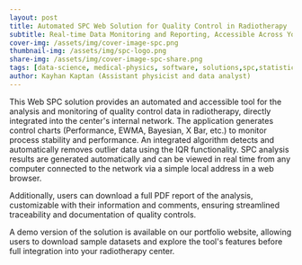 ```yaml
---
layout: post
title: Automated SPC Web Solution for Quality Control in Radiotherapy
subtitle: Real-time Data Monitoring and Reporting, Accessible Across Your Center’s Network with a Demo Available on Our Portfolio
cover-img: /assets/img/cover-image-spc.png
thumbnail-img: /assets/img/spc-logo.png
share-img: /assets/img/cover-image-spc-share.png
tags: [data-science, medical-physics, software, solutions,spc,statistical process control,Automated SPC]
author: Kayhan Kaptan (Assistant physicist and data analyst)
---
```


This Web SPC solution provides an automated and accessible tool for the analysis and monitoring of quality control data in radiotherapy, directly integrated into the center's internal network. The application generates control charts (Performance, EWMA, Bayesian, X Bar, etc.) to monitor process stability and performance. An integrated algorithm detects and automatically removes outlier data using the IQR functionality. SPC analysis results are generated automatically and can be viewed in real time from any computer connected to the network via a simple local address in a web browser.

Additionally, users can download a full PDF report of the analysis, customizable with their information and comments, ensuring streamlined traceability and documentation of quality controls.

A demo version of the solution is available on our portfolio website, allowing users to download sample datasets and explore the tool's features before full integration into your radiotherapy center.